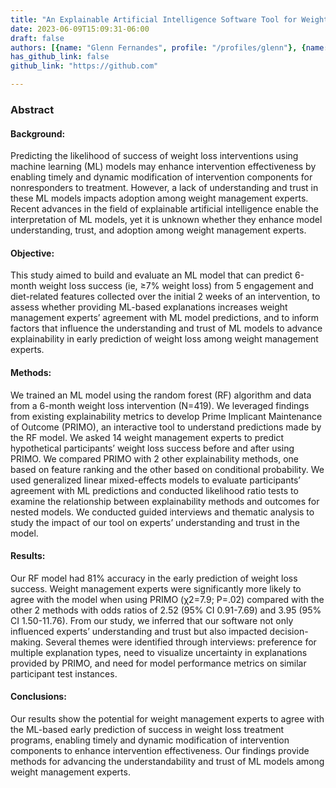 ```yaml
---
title: "An Explainable Artificial Intelligence Software Tool for Weight Management Experts (PRIMO): Mixed Methods Study"
date: 2023-06-09T15:09:31-06:00
draft: false
authors: [{name: "Glenn Fernandes", profile: "/profiles/glenn"}, {name: "Arthur Choi", profile: ""}, {name: "Jacob Schauer", profile: ""}, {name: "Angela F Pfammatter", profile: ""}, {name: "Bonnie Spring", profile: ""},{name: "Adnan Darwiche", profile: ""}, {name: "Nabil Alshurafa", profile: "/profiles/nabil"}]
has_github_link: false
github_link: "https://github.com"

---
```

### Abstract
#### Background:
Predicting the likelihood of success of weight loss interventions using machine learning (ML) models may enhance intervention effectiveness by enabling timely and dynamic modification of intervention components for nonresponders to treatment. However, a lack of understanding and trust in these ML models impacts adoption among weight management experts. Recent advances in the field of explainable artificial intelligence enable the interpretation of ML models, yet it is unknown whether they enhance model understanding, trust, and adoption among weight management experts.
#### Objective:
This study aimed to build and evaluate an ML model that can predict 6-month weight loss success (ie, ≥7% weight loss) from 5 engagement and diet-related features collected over the initial 2 weeks of an intervention, to assess whether providing ML-based explanations increases weight management experts’ agreement with ML model predictions, and to inform factors that influence the understanding and trust of ML models to advance explainability in early prediction of weight loss among weight management experts.
#### Methods:
We trained an ML model using the random forest (RF) algorithm and data from a 6-month weight loss intervention (N=419). We leveraged findings from existing explainability metrics to develop Prime Implicant Maintenance of Outcome (PRIMO), an interactive tool to understand predictions made by the RF model. We asked 14 weight management experts to predict hypothetical participants’ weight loss success before and after using PRIMO. We compared PRIMO with 2 other explainability methods, one based on feature ranking and the other based on conditional probability. We used generalized linear mixed-effects models to evaluate participants’ agreement with ML predictions and conducted likelihood ratio tests to examine the relationship between explainability methods and outcomes for nested models. We conducted guided interviews and thematic analysis to study the impact of our tool on experts’ understanding and trust in the model.
#### Results:
Our RF model had 81% accuracy in the early prediction of weight loss success. Weight management experts were significantly more likely to agree with the model when using PRIMO (χ2=7.9; P=.02) compared with the other 2 methods with odds ratios of 2.52 (95% CI 0.91-7.69) and 3.95 (95% CI 1.50-11.76). From our study, we inferred that our software not only influenced experts’ understanding and trust but also impacted decision-making. Several themes were identified through interviews: preference for multiple explanation types, need to visualize uncertainty in explanations provided by PRIMO, and need for model performance metrics on similar participant test instances.
#### Conclusions:
Our results show the potential for weight management experts to agree with the ML-based early prediction of success in weight loss treatment programs, enabling timely and dynamic modification of intervention components to enhance intervention effectiveness. Our findings provide methods for advancing the understandability and trust of ML models among weight management experts.

<!-- ![Example image](/img/screen_detection_framework.png) -->





